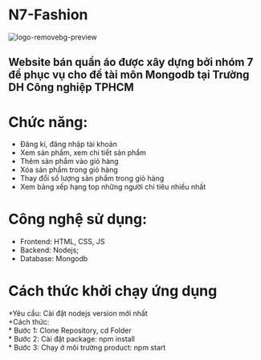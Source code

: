 # N7-Fashion
![logo-removebg-preview](https://github.com/user-attachments/assets/a10d6452-40ee-4fd1-ae35-3ecf538915e1)


Website bán quần áo được xây dựng bởi nhóm 7 để phục vụ cho đề tài môn Mongodb tại Trường DH Công nghiệp TPHCM
---------------------------------------------------------------------------------------------------------------
# Chức năng:
  + Đăng kí, đăng nhập tài khoản
  + Xem sản phẩm, xem chi tiết sản phẩm
  + Thêm sản phẩm vào giỏ hàng
  + Xóa sản phẩm trong giỏ hàng
  + Thay đổi số lượng sản phẩm trong giỏ hàng
  + Xem bảng xếp hạng top những người chi tiêu nhiều nhất

# Công nghệ sử dụng:
  + Frontend: HTML, CSS, JS
  + Backend: Nodejs;
  + Database: Mongodb

# Cách thức khởi chạy ứng dụng
  +Yêu cầu: Cài đặt nodejs version mới nhất 
  <br>
  +Cách thức:
  <br>
    * Bước 1: Clone Repository, cd Folder
    <br>
    * Bước 2: Cài đặt package: npm install
        <br>
    * Bước 3: Chạy ở môi trường product: npm start
    
      
